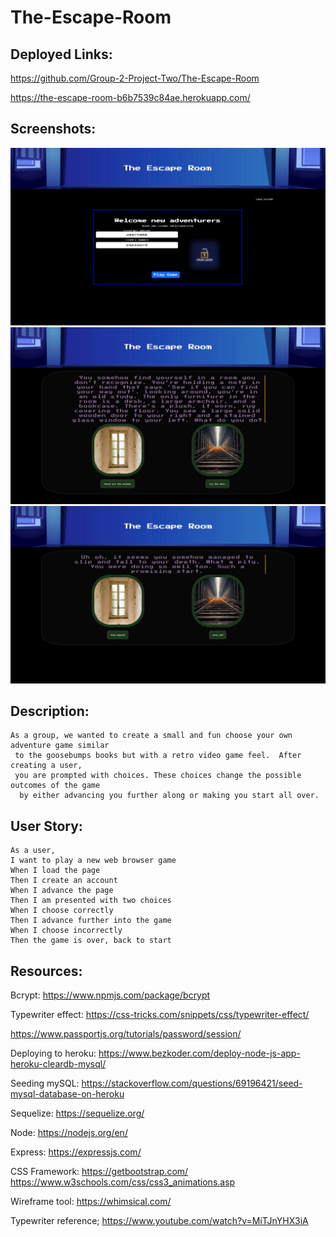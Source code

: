 # The-Escape-Room

## Deployed Links:
https://github.com/Group-2-Project-Two/The-Escape-Room

https://the-escape-room-b6b7539c84ae.herokuapp.com/


## Screenshots:
![Alt text](image.png)
![Alt text](image-1.png)
![Alt text](image-2.png)

## Description:
    As a group, we wanted to create a small and fun choose your own adventure game similar
     to the goosebumps books but with a retro video game feel.  After creating a user, 
     you are prompted with choices. These choices change the possible outcomes of the game
      by either advancing you further along or making you start all over.

## User Story:
    As a user,
    I want to play a new web browser game
    When I load the page
    Then I create an account 
    When I advance the page
    Then I am presented with two choices
    When I choose correctly 
    Then I advance further into the game
    When I choose incorrectly
    Then the game is over, back to start


## Resources: 

Bcrypt: https://www.npmjs.com/package/bcrypt

Typewriter effect: https://css-tricks.com/snippets/css/typewriter-effect/

https://www.passportjs.org/tutorials/password/session/

Deploying to heroku: https://www.bezkoder.com/deploy-node-js-app-heroku-cleardb-mysql/

Seeding mySQL: https://stackoverflow.com/questions/69196421/seed-mysql-database-on-heroku

Sequelize: https://sequelize.org/

Node: https://nodejs.org/en/

Express: https://expressjs.com/

CSS Framework: https://getbootstrap.com/  https://www.w3schools.com/css/css3_animations.asp

Wireframe tool: https://whimsical.com/

Typewriter reference; https://www.youtube.com/watch?v=MiTJnYHX3iA

